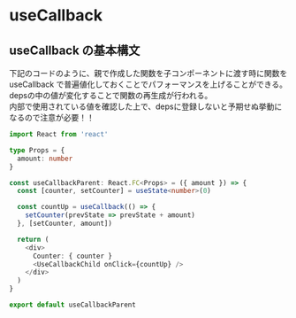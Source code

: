 # useCallback

## useCallback の基本構文  

下記のコードのように、親で作成した関数を子コンポーネントに渡す時に関数を useCallback で普遍値化しておくことでパフォーマンスを上げることができる。  
depsの中の値が変化することで関数の再生成が行われる。  
内部で使用されている値を確認した上で、depsに登録しないと予期せぬ挙動になるので注意が必要！！

```ts
import React from 'react'

type Props = {
  amount: number
}

const useCallbackParent: React.FC<Props> = ({ amount }) => {
  const [counter, setCounter] = useState<number>(0)

  const countUp = useCallback(() => {
    setCounter(prevState => prevState + amount)
  }, [setCounter, amount])

  return (
    <div>
      Counter: { counter }
      <UseCallbackChild onClick={countUp} />
    </div>
  )
}

export default useCallbackParent
```
